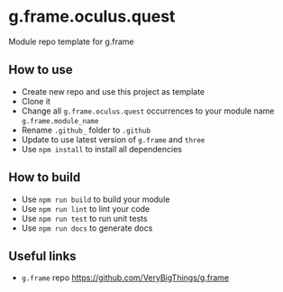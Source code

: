 # g.frame.oculus.quest
Module repo template for g.frame

## How to use
* Create new repo and use this project as template
* Clone it
* Change all `g.frame.oculus.quest` occurrences to your module name `g.frame.module_name`
* Rename `.github_` folder to `.github`
* Update to use latest version of `g.frame` and `three`
* Use `npm install` to install all dependencies


## How to build
* Use `npm run build` to build your module
* Use `npm run lint` to lint your code
* Use `npm run test` to run unit tests
* Use `npm run docs` to generate docs

## Useful links
* `g.frame` repo https://github.com/VeryBigThings/g.frame